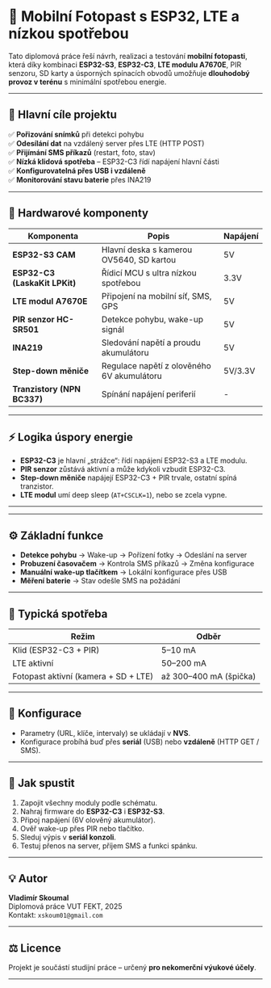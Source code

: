 # 📸 Mobilní Fotopast s ESP32, LTE a nízkou spotřebou

Tato diplomová práce řeší návrh, realizaci a testování **mobilní fotopasti**, která díky kombinaci **ESP32-S3**, **ESP32-C3**, **LTE modulu A7670E**, PIR senzoru, SD karty a úsporných spínacích obvodů umožňuje **dlouhodobý provoz v terénu** s minimální spotřebou energie.

---

## 🚩 Hlavní cíle projektu

✅ **Pořizování snímků** při detekci pohybu  
✅ **Odesílání dat** na vzdálený server přes LTE (HTTP POST)  
✅ **Přijímání SMS příkazů** (restart, foto, stav)  
✅ **Nízká klidová spotřeba** – ESP32-C3 řídí napájení hlavní části  
✅ **Konfigurovatelná přes USB i vzdáleně**  
✅ **Monitorování stavu baterie** přes INA219

---

## 🔋 Hardwarové komponenty

| Komponenta       | Popis | Napájení |
|------------------|-------|----------|
| **ESP32-S3 CAM** | Hlavní deska s kamerou OV5640, SD kartou | 5V |
| **ESP32-C3 (LaskaKit LPKit)** | Řídicí MCU s ultra nízkou spotřebou | 3.3V |
| **LTE modul A7670E** | Připojení na mobilní síť, SMS, GPS | 5V |
| **PIR senzor HC-SR501** | Detekce pohybu, wake-up signál | 5V |
| **INA219** | Sledování napětí a proudu akumulátoru | 5V |
| **Step-down měniče** | Regulace napětí z olověného 6V akumulátoru | 5V/3.3V |
| **Tranzistory (NPN BC337)** | Spínání napájení periferií | - |

---

## ⚡ Logika úspory energie

- **ESP32-C3** je hlavní „strážce“: řídí napájení ESP32-S3 a LTE modulu.
- **PIR senzor** zůstává aktivní a může kdykoli vzbudit ESP32-C3.
- **Step-down měniče** napájejí ESP32-C3 + PIR trvale, ostatní spíná tranzistor.
- **LTE modul** umí deep sleep (`AT+CSCLK=1`), nebo se zcela vypne.

---


---

## ⚙️ Základní funkce

- **Detekce pohybu** → Wake-up → Pořízení fotky → Odeslání na server
- **Probuzení časovačem** → Kontrola SMS příkazů → Změna konfigurace
- **Manuální wake-up tlačítkem** → Lokální konfigurace přes USB
- **Měření baterie** → Stav odešle SMS na požádání

---

## 📏 Typická spotřeba

| Režim | Odběr |
|-------|-------|
| Klid (ESP32-C3 + PIR) | 5–10 mA |
| LTE aktivní | 50–200 mA |
| Fotopast aktivní (kamera + SD + LTE) | až 300–400 mA (špička) |

---

## 📝 Konfigurace

- Parametry (URL, klíče, intervaly) se ukládají v **NVS**.
- Konfigurace probíhá buď přes **seriál** (USB) nebo **vzdáleně** (HTTP GET / SMS).

---

## 🔧 Jak spustit

1. Zapojit všechny moduly podle schématu.
2. Nahraj firmware do **ESP32-C3** i **ESP32-S3**.
3. Připoj napájení (6V olověný akumulátor).
4. Ověř wake-up přes PIR nebo tlačítko.
5. Sleduj výpis v **seriál konzoli**.
6. Testuj přenos na server, příjem SMS a funkci spánku.

---

## 💡 Autor

**Vladimír Skoumal**  
Diplomová práce VUT FEKT, 2025  
Kontakt: `xskoum01@gmail.com`

---

## ⚖️ Licence

Projekt je součástí studijní práce – určený **pro nekomerční výukové účely**.

---



